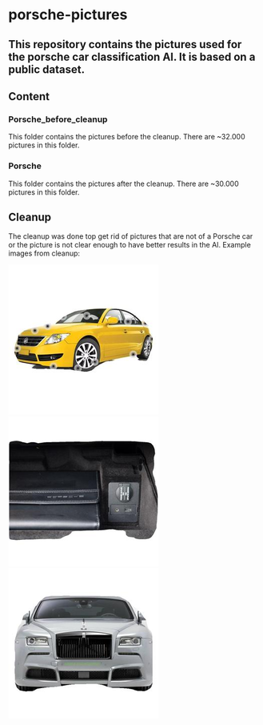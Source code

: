 # porsche-pictures
## This repository contains the pictures used for the porsche car classification AI. It is based on a public dataset.

## Content

### Porsche_before_cleanup
This folder contains the pictures before the cleanup. There are ~32.000 pictures in this folder.

### Porsche
This folder contains the pictures after the cleanup. There are ~30.000 pictures in this folder.

## Cleanup
The cleanup was done top get rid of pictures that are not of a Porsche car or the picture is not clear enough to have better results in the AI.
Example images from cleanup:

![Sample images](examples/example1.jpg "Not a Porsche car")
![Sample images](examples/example2.jpg "Not a Porsche car")
![Sample images](examples/example3.jpg "Not a Porsche car")